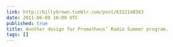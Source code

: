 ```yaml
---
link: http://billybrown.tumblr.com/post/6322148563
date: 2011-06-08 16:09 UTC
published: true
title: Another design for Prometheus’ Radio Summer program.
tags: []
---
```




